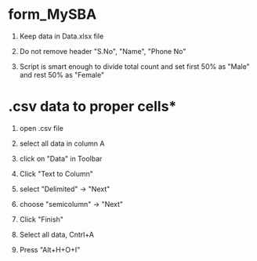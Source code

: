 # form_MySBA
1. Keep data in Data.xlsx file 
2. Do not remove header "S.No", "Name", "Phone No"

3. Script is smart enough to divide total count and set first 50% as "Male" and rest 50% as "Female"


# .csv data to proper cells*
1. open .csv file
2. select all data in column A
3. click on "Data" in Toolbar
4. Click "Text to Column"
5. select "Delimited" -> "Next"
6. choose "semicolumn" -> "Next"
7. Click "Finish"

8. Select all data, Cntrl+A
9. Press "Alt+H+O+I"